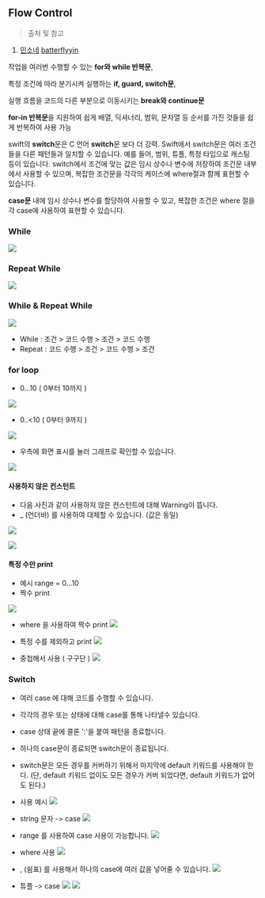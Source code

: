 ## Flow Control
> 출처 및 참고
1. [민소네](http://minsone.github.io/mac/ios/swift-control-flow-summary)
[batterflyyin](https://batterflyyin.tistory.com/24)


작업을 여러번 수행할 수 있는 **for와 while 반복문**, 

특정 조건에 따라 분기시켜 실행하는 **if, guard, switch문**, 

실행 흐름을 코드의 다른 부분으로 이동시키는 **break와 continue문**

**for-in 반복문**을 지원하여 쉽게 배열, 딕셔너리, 범위, 문자열 등 순서를 가진 것들을 쉽게 반복하여 사용 가능

swift의 **switch**문은 C 언어 **switch**문 보다 더 강력. 
Swift에서 switch문은 여러 조건들을 다른 패턴들과 일치할 수 있습니다.
예를 들어, 범위, 튜플, 특정 타입으로 캐스팅 등이 있습니다. switch에서 조건에 맞는 값은 임시 상수나 변수에 저장하여 조건문 내부에서 사용할 수 있으며, 복잡한 조건문을 각각의 케이스에 where절과 함께 표현할 수 있습니다.

**case문** 내에 임시 상수나 변수를 할당하여 사용할 수 있고, 복잡한 조건은 where 절을 각 case에 사용하여 표현할 수 있습니다.


### While

![](https://images.velog.io/images/everytime79/post/a10a524d-4f93-4278-bae8-a4cff0b5f7c0/%E1%84%89%E1%85%B3%E1%84%8F%E1%85%B3%E1%84%85%E1%85%B5%E1%86%AB%E1%84%89%E1%85%A3%E1%86%BA%202020-12-18%2017.50.34.png)

### Repeat While

![](https://images.velog.io/images/everytime79/post/539da689-9bf2-4010-b129-22e0f56773e7/%E1%84%89%E1%85%B3%E1%84%8F%E1%85%B3%E1%84%85%E1%85%B5%E1%86%AB%E1%84%89%E1%85%A3%E1%86%BA%202020-12-18%2017.51.18.png)

### While & Repeat While

![](https://images.velog.io/images/everytime79/post/c7fe3371-eba7-46ee-9dc4-88ce9ebebebf/%E1%84%89%E1%85%B3%E1%84%8F%E1%85%B3%E1%84%85%E1%85%B5%E1%86%AB%E1%84%89%E1%85%A3%E1%86%BA%202020-12-18%2017.53.35.png)
- While : 조건 > 코드 수행 > 조건 > 코드 수행
- Repeat : 코드 수행 > 조건 > 코드 수행 > 조건

### for loop
- 0...10 ( 0부터 10까지 )

![](https://images.velog.io/images/everytime79/post/588f1a67-4370-4465-a13a-fdb22c9176ba/%E1%84%89%E1%85%B3%E1%84%8F%E1%85%B3%E1%84%85%E1%85%B5%E1%86%AB%E1%84%89%E1%85%A3%E1%86%BA%202020-12-18%2018.01.28.png)

- 0..<10 ( 0부터 9까지 )

![](https://images.velog.io/images/everytime79/post/d9477877-501e-4669-b435-3a868e90e450/%E1%84%89%E1%85%B3%E1%84%8F%E1%85%B3%E1%84%85%E1%85%B5%E1%86%AB%E1%84%89%E1%85%A3%E1%86%BA%202020-12-18%2018.03.14.png)

- 우측에 화면 표시를 눌러 그래프로 확인할 수 있습니다.

![](https://images.velog.io/images/everytime79/post/d575681c-ffa0-4f6f-a221-210a7ff4a799/%E1%84%89%E1%85%B3%E1%84%8F%E1%85%B3%E1%84%85%E1%85%B5%E1%86%AB%E1%84%89%E1%85%A3%E1%86%BA%202020-12-18%2018.05.29.png)

#### 사용하지 않은 컨스턴트
- 다음 사진과 같이 사용하지 않은 컨스턴트에 대해 Warning이 뜹니다.
- _ (언더바) 를 사용하여 대체할 수 있습니다. (값은 동일)

![](https://images.velog.io/images/everytime79/post/d5ba02fe-a845-4338-a7ea-70cee38e19f1/%E1%84%89%E1%85%B3%E1%84%8F%E1%85%B3%E1%84%85%E1%85%B5%E1%86%AB%E1%84%89%E1%85%A3%E1%86%BA%202020-12-18%2018.18.05.png)

![](https://images.velog.io/images/everytime79/post/c8771dfa-993b-4fce-b555-bae343843186/%E1%84%89%E1%85%B3%E1%84%8F%E1%85%B3%E1%84%85%E1%85%B5%E1%86%AB%E1%84%89%E1%85%A3%E1%86%BA%202020-12-18%2018.18.34.png)

#### 특정 수만 print
- 예시 range = 0...10
- 짝수 print

![](https://images.velog.io/images/everytime79/post/f5897c1d-1b63-4958-97e9-f9f9c2d6359d/%E1%84%89%E1%85%B3%E1%84%8F%E1%85%B3%E1%84%85%E1%85%B5%E1%86%AB%E1%84%89%E1%85%A3%E1%86%BA%202020-12-18%2018.23.58.png)

- where 을 사용하여 짝수 print
![](https://images.velog.io/images/everytime79/post/f571e25e-c712-4531-873c-8879ba60b3d9/%E1%84%89%E1%85%B3%E1%84%8F%E1%85%B3%E1%84%85%E1%85%B5%E1%86%AB%E1%84%89%E1%85%A3%E1%86%BA%202020-12-18%2018.25.51.png) 

- 특정 수를 제외하고 print
![](https://images.velog.io/images/everytime79/post/2e89a67c-3e07-4b3b-a744-1bfa30d63300/%E1%84%89%E1%85%B3%E1%84%8F%E1%85%B3%E1%84%85%E1%85%B5%E1%86%AB%E1%84%89%E1%85%A3%E1%86%BA%202020-12-18%2018.28.18.png)

- 중첩해서 사용 ( 구구단 )
![](https://images.velog.io/images/everytime79/post/a7ccd910-a89c-499c-a621-80e1201a18cb/%E1%84%89%E1%85%B3%E1%84%8F%E1%85%B3%E1%84%85%E1%85%B5%E1%86%AB%E1%84%89%E1%85%A3%E1%86%BA%202020-12-18%2018.32.04.png)

### Switch
- 여러 case 에 대해 코드를 수행할 수 있습니다.
- 각각의 경우 또는 상태에 대해 case를 통해 나타낼수 있습니다.
- case 상태 끝에 콜론 ':'을 붙여 패턴을 종료합니다.
- 하나의 case문이 종료되면 switch문이 종료됩니다.
- switch문은 모든 경우를 커버하기 위해서 마지막에 default 키워드를 사용해야 한다.
(단, default 키워드 없이도 모든 경우가 커버 되었다면, default 키워드가 없어도 된다.)

- 사용 예시
![](https://images.velog.io/images/everytime79/post/85ae8430-01f0-4874-8c53-d28d055e72a4/%E1%84%89%E1%85%B3%E1%84%8F%E1%85%B3%E1%84%85%E1%85%B5%E1%86%AB%E1%84%89%E1%85%A3%E1%86%BA%202020-12-18%2018.37.30.png)

- string 문자 -> case
![](https://images.velog.io/images/everytime79/post/50174e1d-53c9-4262-a435-a95b0c7ada3c/%E1%84%89%E1%85%B3%E1%84%8F%E1%85%B3%E1%84%85%E1%85%B5%E1%86%AB%E1%84%89%E1%85%A3%E1%86%BA%202020-12-18%2018.53.34.png)

- range 를 사용하여 case 사용이 가능합니다.
![](https://images.velog.io/images/everytime79/post/a6f19f1d-cf1d-41f2-9ef4-adfa9aaf291e/%E1%84%89%E1%85%B3%E1%84%8F%E1%85%B3%E1%84%85%E1%85%B5%E1%86%AB%E1%84%89%E1%85%A3%E1%86%BA%202020-12-18%2018.40.49.png)

- where 사용
![](https://images.velog.io/images/everytime79/post/ec2f0cb0-0414-417b-906e-7fcdb7d0be42/%E1%84%89%E1%85%B3%E1%84%8F%E1%85%B3%E1%84%85%E1%85%B5%E1%86%AB%E1%84%89%E1%85%A3%E1%86%BA%202020-12-18%2018.55.46.png)

- , (쉼표) 를 사용해서 하나의 case에 여러 값을 넣어줄 수 있습니다.
![](https://images.velog.io/images/everytime79/post/15e66cfa-2835-4175-85ac-ea44f16d2934/%E1%84%89%E1%85%B3%E1%84%8F%E1%85%B3%E1%84%85%E1%85%B5%E1%86%AB%E1%84%89%E1%85%A3%E1%86%BA%202020-12-18%2018.47.11.png)

- 튜플 -> case
![](https://images.velog.io/images/everytime79/post/48638f2d-6b92-4241-b2c6-f6596d8bcf26/%E1%84%89%E1%85%B3%E1%84%8F%E1%85%B3%E1%84%85%E1%85%B5%E1%86%AB%E1%84%89%E1%85%A3%E1%86%BA%202020-12-18%2018.51.40.png)
![](https://images.velog.io/images/everytime79/post/ae061370-cae9-4bb1-8a66-0f42f501a570/%E1%84%89%E1%85%B3%E1%84%8F%E1%85%B3%E1%84%85%E1%85%B5%E1%86%AB%E1%84%89%E1%85%A3%E1%86%BA%202020-12-18%2019.00.22.png)

